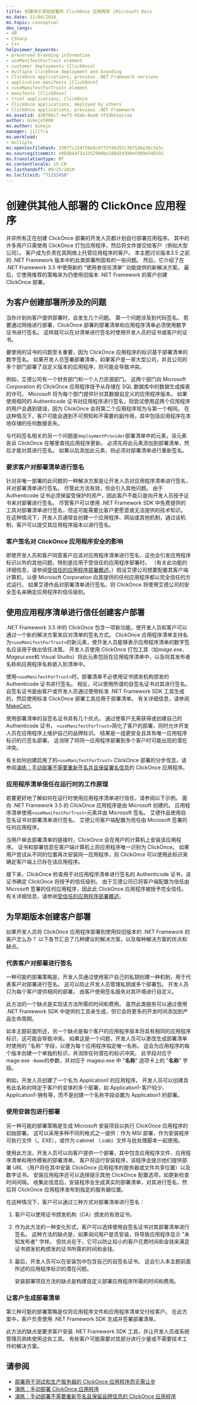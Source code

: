 ```yaml
---
title: 创建用于其他部署的 ClickOnce 应用程序 |Microsoft Docs
ms.date: 11/04/2016
ms.topic: conceptual
dev_langs:
- VB
- CSharp
- C++
helpviewer_keywords:
- preserved branding information
- useManifestForTrust element
- customer deployments [ClickOnce]
- multiple ClickOnce deployment and branding
- ClickOnce applications, previous .NET Framework versions
- application manifests [ClickOnce]
- <useManifestForTrust> element
- manifests [ClickOnce]
- trust applications, ClickOnce
- ClickOnce applications, deployed by others
- ClickOnce applications, previous .NET Framework
ms.assetid: d20766c7-4ef3-45ab-8aa0-3f15b61eccaa
author: mikejo5000
ms.author: mikejo
manager: jillfra
ms.workload:
- multiple
ms.openlocfilehash: 3307fc124f50e8c9f73749293c36f53be36c5e3c
ms.sourcegitcommit: e98db44f3a33529b0ba188d24390efd09e548191
ms.translationtype: MT
ms.contentlocale: zh-CN
ms.lasthandoff: 09/25/2019
ms.locfileid: "71252450"
---
```

# <a name="create-clickonce-applications-for-others-to-deploy"></a>创建供其他人部署的 ClickOnce 应用程序
并非所有正在创建 ClickOnce 部署的开发人员都计划自行部署应用程序。 其中的许多用户只需使用 ClickOnce 打包应用程序，然后将文件提交给客户（例如大型公司）。 客户成为负责在其网络上托管应用程序的客户。 本主题讨论版本3.5 之前的 .NET Framework 版本中的此类部署所固有的一些问题。 然后，它介绍了在 .NET Framework 3.5 中使用新的 "使用者信任清单" 功能提供的新解决方案。 最后，它使用推荐的策略来为仍使用旧版本 .NET Framework 的客户创建 ClickOnce 部署。

## <a name="issues-involved-in-creating-deployments-for-customers"></a>为客户创建部署所涉及的问题
 当你计划向客户提供部署时，会发生几个问题。 第一个问题涉及到代码签名。 若要通过网络进行部署，ClickOnce 部署的部署清单和应用程序清单必须使用数字证书进行签名。 这样就可以在对清单进行签名时使用开发人员的证书或客户的证书。

 要使用的证书的问题至关重要，因为 ClickOnce 应用程序的标识基于部署清单的数字签名。 如果开发人员签署部署清单，如果客户是一家大型公司，并且公司的多个部门部署了自定义版本的应用程序，则可能会导致冲突。

 例如，艾德公司有一个财务部门和一个人力资源部门。 这两个部门向 Microsoft Corporation 的 ClickOnce 应用程序授予从存储在 SQL 数据库中的数据生成报表的许可。 Microsoft 将为每个部门提供针对其数据自定义的应用程序版本。 如果使用相同的 Authenticode 证书对应用程序进行签名，则尝试使用这两个应用程序的用户会遇到错误，因为 ClickOnce 会将第二个应用程序视为与第一个相同。 在这种情况下，客户可能会遇到不可预知和不需要的副作用，其中包括应用程序在本地存储的任何数据丢失。

 与代码签名相关的另一个问题是`deploymentProvider`部署清单中的元素，该元素告诉 ClickOnce 在哪里查找应用程序更新。 必须先将此元素添加到部署清单，然后才能对其进行签名。 如果以后添加此元素，则必须对部署清单进行重新签名。

### <a name="require-the-customer-to-sign-the-deployment-manifest"></a>要求客户对部署清单进行签名
 针对非唯一部署的此问题的一种解决方案是让开发人员对应用程序清单进行签名，并对部署清单进行签名。 尽管此方法有效，但会引入其他问题。 由于 Authenticode 证书必须保留受保护的资产，因此客户不能只是向开发人员授予证书来对部署进行签名。 尽管客户可以使用 .NET Framework SDK 中免费提供的工具对部署清单进行签名，但这可能需要比客户更愿意或无法提供的技术知识。 在这种情况下，开发人员通常会创建一个应用程序、网站或其他机制，通过该机制，客户可以提交其应用程序版本以进行签名。

### <a name="the-impact-of-customer-signing-on-clickonce-application-security"></a>客户签名对 ClickOnce 应用程序安全的影响
 即使开发人员和客户同意客户应该对应用程序清单进行签名，这也会引发应用程序标识以外的其他问题，特别是应用于受信任的应用程序部署时。 （有关此功能的详细信息，请参阅[受信任的应用程序部署概述](../deployment/trusted-application-deployment-overview.md)。）假设艾德公司想要配置其客户端计算机，以便 Microsoft Corporation 向其提供的任何应用程序都以完全信任的方式运行。 如果艾德作品对部署清单进行签名，则 ClickOnce 将使用艾德公司的安全签名来确定应用程序的信任级别。

## <a name="create-customer-deployments-by-using-application-manifest-for-trust"></a>使用应用程序清单进行信任创建客户部署
 .NET Framework 3.5 中的 ClickOnce 包含一项新功能，使开发人员和客户可以通过一个新的解决方案来应对清单的签名方式。 ClickOnce 应用程序清单支持名为`<useManifestForTrust>`的新元素，使开发人员能够表示应用程序清单的数字签名应该用于做出信任决策。 开发人员使用 ClickOnce 打包工具（如*mage.exe*、 *Mageui.exe*和 Visual Studio）将此元素包括在应用程序清单中，以及将其发布者名称和应用程序名称嵌入到清单中。

 使用`<useManifestForTrust>`时，部署清单不必使用证书颁发机构颁发的 Authenticode 证书进行签名。 相反，可以使用所谓的自签名证书对其进行签名。 自签名证书是由客户或开发人员通过使用标准 .NET Framework SDK 工具生成的，然后使用标准 ClickOnce 部署工具应用于部署清单。 有关详细信息，请参阅[MakeCert](/windows/desktop/SecCrypto/makecert)。

 使用部署清单的自签名证书具有几个优点。 通过使客户无需获得或创建自己的 Authenticode 证书， `<useManifestForTrust>`简化了客户的部署，同时允许开发人员在应用程序上维护自己的品牌标识。 结果是一组更安全且具有唯一应用程序标识的已签名部署。 这消除了将同一应用程序部署到多个客户时可能出现的潜在冲突。

 有关如何创建启用了的`<useManifestForTrust>` ClickOnce 部署的分步信息，请参阅[演练：手动部署不需要重新签名并且保留署名信息](../deployment/walkthrough-manually-deploying-a-clickonce-app-no-re-signing-required.md)的 ClickOnce 应用程序。

### <a name="how-application-manifest-for-trust-works-at-run-time"></a>应用程序清单信任在运行时的工作原理
 若要更好地了解如何在运行时使用应用程序清单进行信任，请参阅以下示例。 面向 .NET Framework 3.5 的 ClickOnce 应用程序是由 Microsoft 创建的。 应用程序清单使用`<useManifestForTrust>`元素并由 Microsoft 签名。 艾德作品使用自签名证书对部署清单进行签名。 艾德公司客户端配置为信任由 Microsoft 签署的任何应用程序。

 当用户单击部署清单的链接时，ClickOnce 会在用户的计算机上安装该应用程序。 证书和部署信息在客户端计算机上将应用程序唯一识别为 ClickOnce。 如果用户尝试从不同的位置再次安装同一应用程序，则 ClickOnce 可以使用此标识来确定客户端上已存在该应用程序。

 接下来，ClickOnce 检查用于对应用程序清单进行签名的 Authenticode 证书，该证书确定 ClickOnce 将授予的信任级别。 由于艾德公司已将客户端配置为信任由 Microsoft 签署的任何应用程序，因此此 ClickOnce 应用程序被授予完全信任。 有关详细信息，请参阅[受信任的应用程序部署概述](../deployment/trusted-application-deployment-overview.md)。

## <a name="create-customer-deployments-for-earlier-versions"></a>为早期版本创建客户部署
 如果开发人员将 ClickOnce 应用程序部署到使用较旧版本的 .NET Framework 的客户怎么办？ 以下各节汇总了几种建议的解决方案，以及每种解决方案的优点和缺点。

### <a name="sign-deployments-on-behalf-of-customer"></a>代表客户对部署进行签名
 一种可能的部署策略是，开发人员通过使用客户自己的私钥创建一种机制，用于代表客户对部署进行签名。 这可以防止开发人员管理私钥或多个部署包。 开发人员只为每个客户提供相同的部署。 由客户使用签名服务对其环境进行自定义。

 此方法的一个缺点是实现该方法所需的时间和费用。 虽然此类服务可以通过使用 .NET Framework SDK 中提供的工具来生成，但它会将更多的开发时间添加到产品生命周期。

 如本主题前面所述，另一个缺点是每个客户的应用程序版本将具有相同的应用程序标识，这可能会导致冲突。 如果这是一个问题，开发人员可以更改生成部署清单时使用的 "名称" 字段，以便为每个应用程序指定唯一名称。 这会为应用程序的每个版本创建一个单独的标识，并消除任何潜在的标识冲突。 此字段对应于 mage.exe `-Name`的参数，并对应于 mageui.exe 中 "**名称**" 选项卡上的 "**名称**" 字段。

 例如，开发人员创建了一个名为 Application1 的应用程序。 开发人员可以创建具有此名称的特定于客户的变体的多个部署，如 Application1-客户较少、Application1-拥有等，而不是创建一个名称字段设置为 Application1 的部署。

### <a name="deploy-using-a-setup-package"></a>使用安装包进行部署
 另一种可能的部署策略是生成 Microsoft 安装项目以执行 ClickOnce 应用程序的初始部署。 这可以采用多种不同的格式之一提供：作为 MSI 部署，作为安装程序可执行文件（。EXE），或作为 cabinet （.cab）文件与批处理脚本一起使用。

 使用此方法，开发人员可以向客户提供一个部署，其中包含应用程序文件、应用程序清单和用作模板的部署清单。 客户将运行安装程序，该程序会提示他们提供部署 URL （用户将在其中安装 ClickOnce 应用程序的服务器或文件共享位置）以及数字证书。 安装应用程序还可以选择提示其他 ClickOnce 配置选项，如更新检查时间间隔。 收集此信息后，安装程序会生成真实的部署清单，对其进行签名，然后将 ClickOnce 应用程序发布到指定的服务器位置。

 在这种情况下，客户可以通过三种方式对部署清单进行签名：

1. 客户可以使用证书颁发机构（CA）颁发的有效证书。

2. 作为此方法的一种变化形式，客户可以选择使用自签名证书对其部署清单进行签名。 这种方法的缺点是，如果询问用户是否安装，将导致应用程序显示 "未知发布者" 字样。 但优点在于，它可以防止较小的客户花费时间和金钱来满足证书颁发机构颁发的证书所需的时间和金钱。

3. 最后，开发人员可以在安装包中包含自己的自签名证书。 这会引入本主题前面所述的应用程序标识的潜在问题。

   安装部署项目方法的缺点是构建自定义部署应用程序所需的时间和费用。

### <a name="have-customer-generate-deployment-manifest"></a>让客户生成部署清单
 第三种可能的部署策略是仅将应用程序文件和应用程序清单交付给客户。 在此方案中，客户负责使用 .NET Framework SDK 生成并签署部署清单。

 此方法的缺点是要求客户安装 .NET Framework SDK 工具，并让开发人员或系统管理员熟练使用这些工具。 有些客户可能需要对其部分进行少量或不需要技术工作的解决方案。

## <a name="see-also"></a>请参阅
- [部署用于测试和生产服务器的 ClickOnce 应用程序而无需让步](../deployment/deploying-clickonce-applications-for-testing-and-production-without-resigning.md)
- [演练：手动部署 ClickOnce 应用程序](../deployment/walkthrough-manually-deploying-a-clickonce-application.md)
- [演练：手动部署不需要重新签名且保留品牌信息的 ClickOnce 应用程序](../deployment/walkthrough-manually-deploying-a-clickonce-app-no-re-signing-required.md)